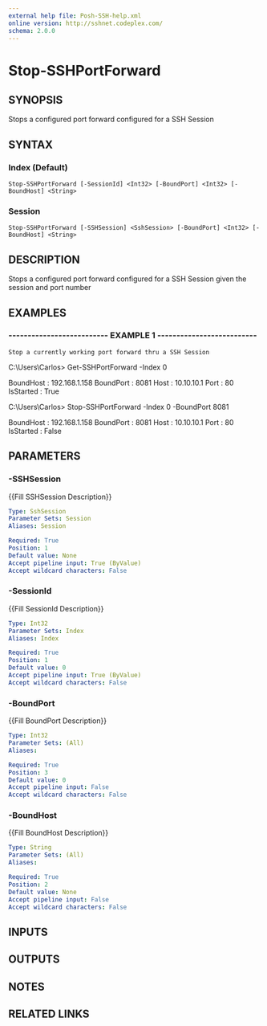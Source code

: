 ```yaml
---
external help file: Posh-SSH-help.xml
online version: http://sshnet.codeplex.com/
schema: 2.0.0
---
```


# Stop-SSHPortForward

## SYNOPSIS
Stops a configured port forward configured for a SSH Session

## SYNTAX

### Index (Default)
```
Stop-SSHPortForward [-SessionId] <Int32> [-BoundPort] <Int32> [-BoundHost] <String>
```

### Session
```
Stop-SSHPortForward [-SSHSession] <SshSession> [-BoundPort] <Int32> [-BoundHost] <String>
```

## DESCRIPTION
Stops a configured port forward configured for  a SSH Session given the session and port number

## EXAMPLES

### -------------------------- EXAMPLE 1 --------------------------
```
Stop a currently working port forward thru a SSH Session
```

C:\Users\Carlos\> Get-SSHPortForward -Index 0


 BoundHost : 192.168.1.158
 BoundPort : 8081
 Host      : 10.10.10.1
 Port      : 80
 IsStarted : True



 C:\Users\Carlos\> Stop-SSHPortForward -Index 0 -BoundPort 8081


 BoundHost : 192.168.1.158
 BoundPort : 8081
 Host      : 10.10.10.1
 Port      : 80
 IsStarted : False

## PARAMETERS

### -SSHSession
{{Fill SSHSession Description}}

```yaml
Type: SshSession
Parameter Sets: Session
Aliases: Session

Required: True
Position: 1
Default value: None
Accept pipeline input: True (ByValue)
Accept wildcard characters: False
```

### -SessionId
{{Fill SessionId Description}}

```yaml
Type: Int32
Parameter Sets: Index
Aliases: Index

Required: True
Position: 1
Default value: 0
Accept pipeline input: True (ByValue)
Accept wildcard characters: False
```

### -BoundPort
{{Fill BoundPort Description}}

```yaml
Type: Int32
Parameter Sets: (All)
Aliases: 

Required: True
Position: 3
Default value: 0
Accept pipeline input: False
Accept wildcard characters: False
```

### -BoundHost
{{Fill BoundHost Description}}

```yaml
Type: String
Parameter Sets: (All)
Aliases: 

Required: True
Position: 2
Default value: None
Accept pipeline input: False
Accept wildcard characters: False
```

## INPUTS

## OUTPUTS

## NOTES

## RELATED LINKS

